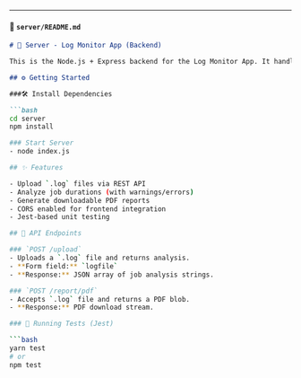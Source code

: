 ---

#### 📁 `server/README.md`

```markdown
# 🧠 Server - Log Monitor App (Backend)

This is the Node.js + Express backend for the Log Monitor App. It handles log parsing, job duration analysis, and PDF report generation.

## ⚙️ Getting Started

###🛠 Install Dependencies

```bash
cd server
npm install

### Start Server
- node index.js

## ✨ Features

- Upload `.log` files via REST API
- Analyze job durations (with warnings/errors)
- Generate downloadable PDF reports
- CORS enabled for frontend integration
- Jest-based unit testing

## 🔌 API Endpoints

### `POST /upload`
- Uploads a `.log` file and returns analysis.
- **Form field:** `logfile`
- **Response:** JSON array of job analysis strings.

### `POST /report/pdf`
- Accepts `.log` file and returns a PDF blob.
- **Response:** PDF download stream.

### 🧪 Running Tests (Jest)

```bash
yarn test
# or
npm test
